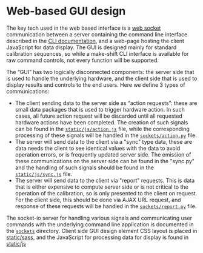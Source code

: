 # Web-based GUI design

The key tech used in the web based interface is a [web socket][websocket]
communication between a server containing the command line interface described in
the [CLI documentation](../ctlcmd), and a web-page hosting the client JavaScript
for data display. The GUI is designed mainly for standard calibration sequences,
so while a make-shift CLI interface is available for raw command controls, not
every function will be supported.

The “GUI” has two logically disconnected components: the server side that is used
to handle the underlying hardware, and the client side that is used to display
results and controls to the end users. Here we define 3 types of communications:

- The client sending data to the server side as “action requests”: these are
  small data packages that is used to trigger hardware action. In such cases, all
  future action request will be discarded until all requested hardware actions
  have been completed. The creation of such signals can be found in the
  [`static/js/action.js`](static/js) file, while the corresponding processing of
  these signals will be handled in the [`sockets/action.py`](sockets) file.
- The server will send data to the client via a "sync" type data, these are data
  needs the client to see identical values with the data to avoid operation
  errors, or is frequently updated server side. The emission of these
  communications on the server side can be found in the "sync.py" and the
  handling of such signals should be found in the
  [`static/js/sync.js`](static/js) file.
- The server will send data to the client via "report" requests. This is data
  that is either expensive to compute server side or is not critical to the
  operation of the calibration, so is only presented to the client on request.
  For the client side, this should be done via AJAX URL request, and response of
  these requests will be handled in the [`sockets/report.py`](sockets) file.

The socket-io server for handling various signals and communicating user commands
with the underlying command line application is documented in the
[`sockets`](sockets) directory. Client side GUI design element CSS layout is
placed in [static/sass](static), and the JavaScript for processing data for
display is found in [static/js](static)

[websocket]: https://en.wikipedia.org/wiki/WebSocket
